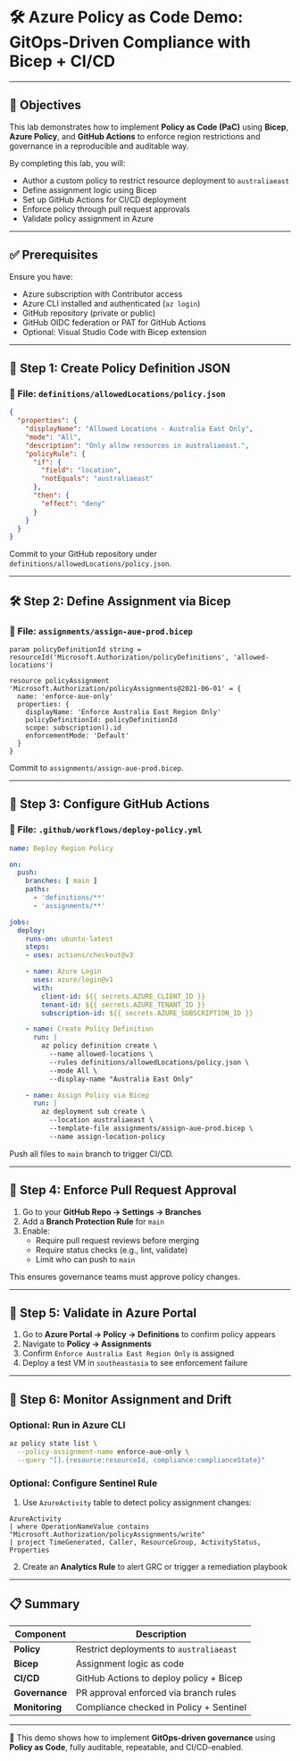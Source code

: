 # 🛠️ Azure Policy as Code Demo: GitOps-Driven Compliance with Bicep + CI/CD

---

## 🌟 Objectives

This lab demonstrates how to implement **Policy as Code (PaC)** using **Bicep**, **Azure Policy**, and **GitHub Actions** to enforce region restrictions and governance in a reproducible and auditable way.

By completing this lab, you will:

- Author a custom policy to restrict resource deployment to `australiaeast`
- Define assignment logic using Bicep
- Set up GitHub Actions for CI/CD deployment
- Enforce policy through pull request approvals
- Validate policy assignment in Azure

---

## ✅ Prerequisites

Ensure you have:

- Azure subscription with Contributor access
- Azure CLI installed and authenticated (`az login`)
- GitHub repository (private or public)
- GitHub OIDC federation or PAT for GitHub Actions
- Optional: Visual Studio Code with Bicep extension

---

## 📂 Step 1: Create Policy Definition JSON

### 📄 File: `definitions/allowedLocations/policy.json`

```json
{
  "properties": {
    "displayName": "Allowed Locations - Australia East Only",
    "mode": "All",
    "description": "Only allow resources in australiaeast.",
    "policyRule": {
      "if": {
        "field": "location",
        "notEquals": "australiaeast"
      },
      "then": {
        "effect": "deny"
      }
    }
  }
}
```

Commit to your GitHub repository under `definitions/allowedLocations/policy.json`.

---

## 🛠️ Step 2: Define Assignment via Bicep

### 📄 File: `assignments/assign-aue-prod.bicep`

```bicep
param policyDefinitionId string = resourceId('Microsoft.Authorization/policyDefinitions', 'allowed-locations')

resource policyAssignment 'Microsoft.Authorization/policyAssignments@2021-06-01' = {
  name: 'enforce-aue-only'
  properties: {
    displayName: 'Enforce Australia East Region Only'
    policyDefinitionId: policyDefinitionId
    scope: subscription().id
    enforcementMode: 'Default'
  }
}
```

Commit to `assignments/assign-aue-prod.bicep`.

---

## 📝 Step 3: Configure GitHub Actions

### 📄 File: `.github/workflows/deploy-policy.yml`

```yaml
name: Deploy Region Policy

on:
  push:
    branches: [ main ]
    paths:
      - 'definitions/**'
      - 'assignments/**'

jobs:
  deploy:
    runs-on: ubuntu-latest
    steps:
    - uses: actions/checkout@v3

    - name: Azure Login
      uses: azure/login@v1
      with:
        client-id: ${{ secrets.AZURE_CLIENT_ID }}
        tenant-id: ${{ secrets.AZURE_TENANT_ID }}
        subscription-id: ${{ secrets.AZURE_SUBSCRIPTION_ID }}

    - name: Create Policy Definition
      run: |
        az policy definition create \
          --name allowed-locations \
          --rules definitions/allowedLocations/policy.json \
          --mode All \
          --display-name "Australia East Only"

    - name: Assign Policy via Bicep
      run: |
        az deployment sub create \
          --location australiaeast \
          --template-file assignments/assign-aue-prod.bicep \
          --name assign-location-policy
```

Push all files to `main` branch to trigger CI/CD.

---

## 🔑 Step 4: Enforce Pull Request Approval

1. Go to your **GitHub Repo → Settings → Branches**
2. Add a **Branch Protection Rule** for `main`
3. Enable:
   - Require pull request reviews before merging
   - Require status checks (e.g., lint, validate)
   - Limit who can push to `main`

This ensures governance teams must approve policy changes.

---

## 🔄 Step 5: Validate in Azure Portal

1. Go to **Azure Portal → Policy → Definitions** to confirm policy appears
2. Navigate to **Policy → Assignments**
3. Confirm `Enforce Australia East Region Only` is assigned
4. Deploy a test VM in `southeastasia` to see enforcement failure

---

## 🔢 Step 6: Monitor Assignment and Drift

### Optional: Run in Azure CLI

```bash
az policy state list \
  --policy-assignment-name enforce-aue-only \
  --query "[].{resource:resourceId, compliance:complianceState}"
```

### Optional: Configure Sentinel Rule

1. Use `AzureActivity` table to detect policy assignment changes:

```kql
AzureActivity
| where OperationNameValue contains "Microsoft.Authorization/policyAssignments/write"
| project TimeGenerated, Caller, ResourceGroup, ActivityStatus, Properties
```

2. Create an **Analytics Rule** to alert GRC or trigger a remediation playbook

---

## 📋 Summary

| Component      | Description                             |
| -------------- | --------------------------------------- |
| **Policy**     | Restrict deployments to `australiaeast` |
| **Bicep**      | Assignment logic as code                |
| **CI/CD**      | GitHub Actions to deploy policy + Bicep |
| **Governance** | PR approval enforced via branch rules   |
| **Monitoring** | Compliance checked in Policy + Sentinel |

---

🚀 This demo shows how to implement **GitOps-driven governance** using **Policy as Code**, fully auditable, repeatable, and CI/CD-enabled.

